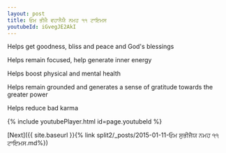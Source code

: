 ```yaml
---
layout: post
title: ਓਮ ਭੀਜੈ ਵਹਾਨੈਯੈ ਨਮਹ ੧੧ ਟਾਇਮਸ
youtubeId: iGvegJE2AkI
---
```

 
 
Helps get goodness, bliss and peace and God's blessings
 
Helps remain focused, help generate inner energy 
 
Helps boost physical and mental health 
 
Helps remain grounded and generates a sense of gratitude towards the greater power 
 
Helps reduce bad karma
 
 
 
 


{% include youtubePlayer.html id=page.youtubeId %}
 
[Next]({{ site.baseurl }}{% link  split2/_posts/2015-01-11-ਓਮ ਸੁਭੀਜੈਯ ਨਮਹ ੧੧ ਟਾਇਮਸ.md%})
 
